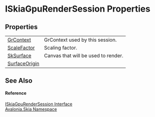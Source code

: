 # ISkiaGpuRenderSession Properties




## Properties
<table>
<tr>
<td><a href="P_Avalonia_Skia_ISkiaGpuRenderSession_GrContext">GrContext</a></td>
<td>GrContext used by this session.</td>
</tr>
<tr>
<td><a href="P_Avalonia_Skia_ISkiaGpuRenderSession_ScaleFactor">ScaleFactor</a></td>
<td>Scaling factor.</td>
</tr>
<tr>
<td><a href="P_Avalonia_Skia_ISkiaGpuRenderSession_SkSurface">SkSurface</a></td>
<td>Canvas that will be used to render.</td>
</tr>
<tr>
<td><a href="P_Avalonia_Skia_ISkiaGpuRenderSession_SurfaceOrigin">SurfaceOrigin</a></td>
<td> </td>
</tr>
</table>

## See Also


#### Reference
<a href="T_Avalonia_Skia_ISkiaGpuRenderSession">ISkiaGpuRenderSession Interface</a>  
<a href="N_Avalonia_Skia">Avalonia.Skia Namespace</a>  
